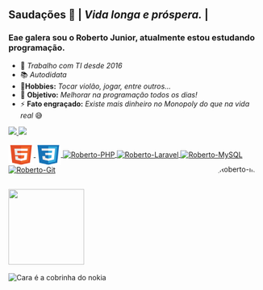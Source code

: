 ## Saudações 🖖 | _Vida longa e próspera._ |
### Eae galera sou o **Roberto Junior**, atualmente estou estudando programação. 

- 🔭 _Trabalho com TI desde 2016_
- 📚 _Autodidata_
- 📌**Hobbies:** _Tocar violão, jogar, entre outros..._
- 🎯 **Objetivo:** _Melhorar na programação todos os dias!_
- ⚡ **Fato engraçado:** _Existe mais dinheiro no Monopoly do que na vida real_ 😅


<div>

  <a href="https://github.com/Roberto-A-F-Faria-JR">
  <img height="145em" src="https://github-readme-stats.vercel.app/api/top-langs/?username=Roberto-A-F-Faria-JR&layout=compact&langs_count=7&theme=github_dark"/>   
  <img height="145em" src="https://github-readme-stats.vercel.app/api?username=Roberto-A-F-Faria-JR&show_icons=true&theme=github_dark&include_all_commits=true&count_private=true"/>
</div> 
<div style="display: inline_block"><br>
    <img align="center" alt="Roberto-HTML" height="40" width="50" src="https://raw.githubusercontent.com/devicons/devicon/master/icons/html5/html5-original.svg">
  <img align="center" alt="Roberto-CSS" height="40" width="50" src="https://raw.githubusercontent.com/devicons/devicon/master/icons/css3/css3-original.svg">
  <img align="center" alt="Roberto-PHP" height="60" width="60"  src="https://cdn.jsdelivr.net/gh/devicons/devicon/icons/php/php-plain.svg">
  <img align="center" alt="Roberto-Laravel" height="40" width="50" src="https://cdn.jsdelivr.net/gh/devicons/devicon/icons/laravel/laravel-plain.svg">
  <img align="center" alt="Roberto-MySQL" height="70" width="80" src="https://cdn.jsdelivr.net/gh/devicons/devicon/icons/mysql/mysql-original-wordmark.svg">
  <img align="center" alt="Roberto-Git" height="40" width="50" src="https://cdn.jsdelivr.net/gh/devicons/devicon/icons/git/git-plain.svg">
  <img align="right" alt="Roberto-IMG" height="150" style="border-radius:50px;" src="https://cdn.discordapp.com/attachments/913794754372845571/913797914269208616/download20211105110920.png">
</div>

##

<div>
  <a href="https://beacons.ai/robertojunior" target="_blank"><img height="150" width="150" src="https://assets.website-files.com/5f3ed1c27ef5d2773ca1e7be/5f497162dfc5fc1f3cefffa0_full_logo.svg" target="_blank"></a>
</div>

  ![Cara é a cobrinha do nokia](https://github.com/Roberto-A-F-Faria-JR/Roberto-A-F-Faria-JR/blob/output/github-contribution-grid-snake.svg)



